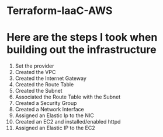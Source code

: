 # Terraform-IaaC-AWS

# Here are the steps I took when building out the infrastructure 

1. Set the provider
2. Created the VPC
3. Created the Internet Gateway
4. Created the Route Table
5. Created the Subnet 
6. Associated the Route Table with the Subnet
7. Created a Security Group
8. Created a Network Interface
9. Assigned an Elastic Ip to the NIC
10. Created an EC2 and installed/enabled httpd 
11. Assigned an Elastic IP to the EC2
